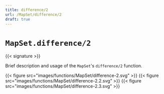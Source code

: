 ```yaml
---
title: difference/2
url: /MapSet/difference/2
draft: true
---
```


# `MapSet.difference/2`

{{< signature >}}

Brief description and usage of the `MapSet`'s `difference/2` function.

{{< figure src="images/functions/MapSet/difference-2.svg" >}}
{{< figure src="images/functions/MapSet/difference-2.2.svg" >}}
{{< figure src="images/functions/MapSet/difference-2.3.svg" >}}
